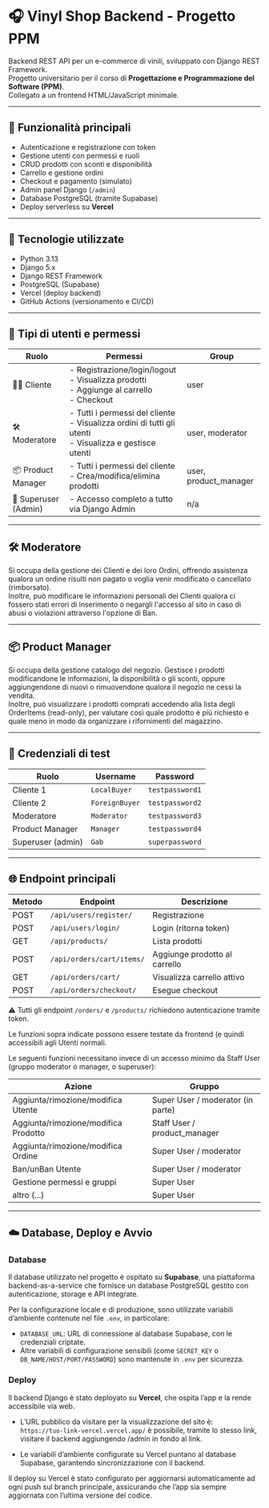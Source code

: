# 🎧 Vinyl Shop Backend - Progetto PPM

Backend REST API per un e-commerce di vinili, sviluppato con Django REST Framework.  
Progetto universitario per il corso di **Progettazione e Programmazione del Software (PPM)**.  
Collegato a un frontend HTML/JavaScript minimale.

---

## 🚀 Funzionalità principali

- Autenticazione e registrazione con token
- Gestione utenti con permessi e ruoli
- CRUD prodotti con sconti e disponibilità
- Carrello e gestione ordini
- Checkout e pagamento (simulato)
- Admin panel Django (`/admin`)
- Database PostgreSQL (tramite Supabase)
- Deploy serverless su **Vercel**

---

## 🧩 Tecnologie utilizzate

- Python 3.13
- Django 5.x
- Django REST Framework
- PostgreSQL (Supabase)
- Vercel (deploy backend)
- GitHub Actions (versionamento e CI/CD)

---

## 👥 Tipi di utenti e permessi

| Ruolo                   | Permessi                                                                 | Group       |
|-------------------------|--------------------------------------------------------------------------|-------------|
| 🧑‍💻 Cliente           | - Registrazione/login/logout<br>- Visualizza prodotti<br>- Aggiunge al carrello<br>- Checkout | user |
| 🛠 Moderatore           | - Tutti i permessi del cliente<br>- Visualizza ordini di tutti gli utenti<br>- Visualizza e gestisce utenti | user, moderator |
| 📦 Product Manager     | - Tutti i permessi del cliente<br>- Crea/modifica/elimina prodotti | user, product_manager |
| 👑 Superuser (Admin)   | - Accesso completo a tutto via Django Admin | n/a |

---

## 🛠 Moderatore 
Si occupa della gestione dei Clienti e dei loro Ordini, offrendo assistenza qualora un ordine risulti non pagato o voglia venir modificato o cancellato (rimborsato).<br>
Inoltre, può modificare le informazioni personali dei Clienti qualora ci fossero stati errori di inserimento o negargli l'accesso al sito in caso di abusi o violazioni attraverso l'opzione di Ban.

---

## 📦 Product Manager 
Si occupa della gestione catalogo del negozio. Gestisce i prodotti modificandone le informazioni, la disponibilità o gli sconti, oppure aggiungendone di nuovi o rimuovendone qualora il negozio ne cessi la vendita.<br>
Inoltre, può visualizzare i prodotti comprati accedendo alla lista degli OrderItems (read-only), per valutare così quale prodotto è più richiesto e quale meno in modo da organizzare i rifornimenti del magazzino.

---

## 🔐 Credenziali di test

| Ruolo              | Username     | Password       |
|--------------------|--------------|----------------|
| Cliente 1     | `LocalBuyer`   | `testpassword1`  |
| Cliente 2    | `ForeignBuyer`   | `testpassword2`  |
| Moderatore         | `Moderator`  | `testpassword3`  |
| Product Manager    | `Manager`    | `testpassword4`  |
| Superuser (admin)  | `Gab`      | `superpassword` |

---

## 🌐 Endpoint principali

| Metodo | Endpoint                             | Descrizione                          |
|--------|--------------------------------------|--------------------------------------|
| POST   | `/api/users/register/`               | Registrazione                        |
| POST   | `/api/users/login/`                  | Login (ritorna token)                |
| GET    | `/api/products/`                     | Lista prodotti                       |
| POST   | `/api/orders/cart/items/`            | Aggiunge prodotto al carrello        |
| GET    | `/api/orders/cart/`                  | Visualizza carrello attivo           |
| POST   | `/api/orders/checkout/`              | Esegue checkout                      |

⚠️ Tutti gli endpoint `/orders/` e `/products/` richiedono autenticazione tramite token.

Le funzioni sopra indicate possono essere testate da frontend (e quindi accessibili agli Utenti normali.

Le seguenti funzioni necessitano invece di un accesso minimo da Staff User (gruppo moderator o manager, o superuser):

| Azione                               | Gruppo                              |
|--------------------------------------|-------------------------------------|
| Aggiunta/rimozione/modifica Utente   | Super User / moderator (in parte)   |
| Aggiunta/rimozione/modifica Prodotto | Staff User / product_manager        |
| Aggiunta/rimozione/modifica Ordine   | Super User / moderator              |
| Ban/unBan Utente                     | Super User / moderator              |
| Gestione permessi e gruppi           | Super User                          |
| altro (...)                          | Super User                          |

---

## ☁️ Database, Deploy e Avvio

### Database

Il database utilizzato nel progetto è ospitato su **Supabase**, una piattaforma backend-as-a-service che fornisce un database PostgreSQL gestito con autenticazione, storage e API integrate.

Per la configurazione locale e di produzione, sono utilizzate variabili d’ambiente contenute nel file `.env`, in particolare:

- `DATABASE_URL`: URL di connessione al database Supabase, con le credenziali criptate.
- Altre variabili di configurazione sensibili (come `SECRET_KEY` o `DB_NAME/HOST/PORT/PASSWORD`) sono mantenute in `.env` per sicurezza.

### Deploy

Il backend Django è stato deployato su **Vercel**, che ospita l’app e la rende accessibile via web.

- L’URL pubblico da visitare per la visualizzazione del sito è:  
  `https://tuo-link-vercel.vercel.app/`
  è possibile, tramite lo stesso link, visitare il backend aggiungendo /admin in fondo al link.

- Le variabili d’ambiente configurate su Vercel puntano al database Supabase, garantendo sincronizzazione con il backend.

Il deploy su Vercel è stato configurato per aggiornarsi automaticamente ad ogni push sul branch principale, assicurando che l’app sia sempre aggiornata con l’ultima versione del codice.

